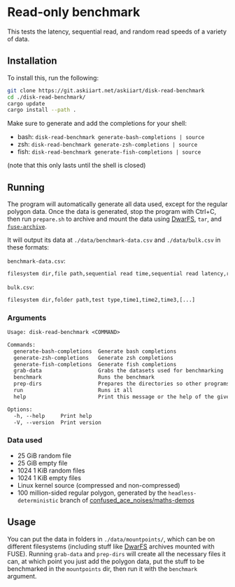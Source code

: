 # Read-only benchmark

This tests the latency, sequential read, and random read speeds of a variety of data.

## Installation

To install this, run the following:

```sh
git clone https://git.askiiart.net/askiiart/disk-read-benchmark
cd ./disk-read-benchmark/
cargo update
cargo install --path .
```

Make sure to generate and add the completions for your shell:

- bash: `disk-read-benchmark generate-bash-completions | source`
- zsh: `disk-read-benchmark generate-zsh-completions | source`
- fish: `disk-read-benchmark generate-fish-completions | source`

(note that this only lasts until the shell is closed)

## Running

The program will automatically generate all data used, except for the regular polygon data. Once the data is generated, stop the program with Ctrl+C, then run `prepare.sh` to archive and mount the data using [DwarFS](https://github.com/mhx/dwarfs), `tar`, and [`fuse-archive`](https://github.com/google/fuse-archive).

It will output its data at `./data/benchmark-data.csv` and `./data/bulk.csv` in these formats:

`benchmark-data.csv`:

```txt
filesystem dir,file path,sequential read time,sequential read latency,random read time,random read latency
```

`bulk.csv`:

```txt
filesystem dir,folder path,test type,time1,time2,time3,[...]
```

### Arguments

```txt
Usage: disk-read-benchmark <COMMAND>

Commands:
  generate-bash-completions  Generate bash completions
  generate-zsh-completions   Generate zsh completions
  generate-fish-completions  Generate fish completions
  grab-data                  Grabs the datasets used for benchmarking
  benchmark                  Runs the benchmark
  prep-dirs                  Prepares the directories so other programs can prepare their datasets
  run                        Runs it all
  help                       Print this message or the help of the given subcommand(s)

Options:
  -h, --help     Print help
  -V, --version  Print version
```

### Data used

- 25 GiB random file
- 25 GiB empty file
- 1024 1 KiB random files
- 1024 1 KiB empty files
- Linux kernel source (compressed and non-compressed)
- 100 million-sided regular polygon, generated by the `headless-deterministic` branch of [confused_ace_noises/maths-demos](https://git.askiiart.net/confused_ace_noises/maths-demos)

## Usage

You can put the data in folders in `./data/mountpoints/`, which can be on different filesystems (including stuff like [DwarFS](https://github.com/mhx/dwarfs) archives mounted with FUSE). Running `grab-data` and `prep-dirs` will create all the necessary files it can, at which point you just add the polygon data, put the stuff to be benchmarked in the `mountpoints` dir, then run it with the `benchmark` argument.
